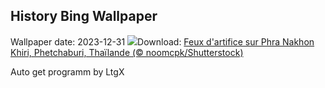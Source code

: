 ## History Bing Wallpaper
Wallpaper date: 2023-12-31
![](https://www.bing.com/th?id=OHR.ThailandNewYears_FR-FR9400381287_UHD.jpg&w=1000)Download: [Feux d'artifice sur Phra Nakhon Khiri, Phetchaburi, Thaïlande (© noomcpk/Shutterstock)](https://www.bing.com/th?id=OHR.ThailandNewYears_FR-FR9400381287_UHD.jpg)

Auto get programm by LtgX
